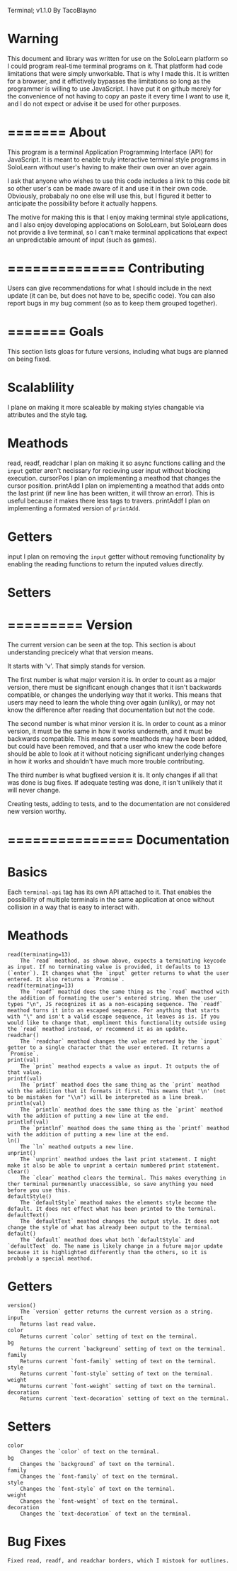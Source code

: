 Terminal;
	v1.1.0
	By TacoBlayno

# Warning
This document and library was written for use on the SoloLearn platform so I could program real-time terminal programs on it. That platform had code limitations that were simply unworkable. That is why I made this. It is written for a browser, and it effictively bypasses the limitations so long as the programmer is willing to use JavaScript. I have put it on github merely for the convenience of not having to copy an paste it every time I want to use it, and I do not expect or advise it be used for other purposes.

=======
 About
=======
This program is a terminal Application Programming Interface (API) for JavaScript. It is meant to enable truly interactive terminal style programs in SoloLearn without user's having to make their own over an over again.

I ask that anyone who wishes to use this code includes a link to this code bit so other user's can be made aware of it and use it in their own code. Obviously, probabaly no one else will use this, but I figured it better to anticipate the possibility before it actually happens.

The motive for making this is that I enjoy making terminal style applications, and I also enjoy developing applocations on SoloLearn, but SoloLearn does not provide a live terminal, so I can't make terminal applications that expect an unpredictable amount of input (such as games).

==============
 Contributing
==============
Users can give recommendations for what I should include in the next update (it can be, but does not have to be, specific code). You can also report bugs in my bug comment (so as to keep them grouped together).

=======
 Goals
=======
This section lists gloas for future versions, including what bugs are planned on being fixed.

 Scalablility
==============
I plane on making it more scaleable by making styles changable via attributes and the style tag.

 Meathods
==========
read, readf, readchar
	I plan on making it so async functions calling and the `input` getter aren't necissary for recieving user input without blocking execution.
cursorPos
	I plan on implementing a meathod that changes the cursor position.
printAdd
	I plan on implementing a meathod that adds onto the last print (if new line has been written, it will throw an error). This is useful because it makes there less tags to travers.
printAddf
	I plan on implementing a formated version of `printAdd`.

 Getters
=========
input
	I plan on removing the `input` getter without removing functionality by enabling the reading functions to return the inputed values directly.

 Setters
=========

=========
 Version
=========
The current version can be seen at the top. This section is about understanding precicely what that version means.

It starts with 'v'. That simply stands for version.

The first number is what major version it is. In order to count as a major version, there must be significant enough changes that it isn't backwards compatible, or changes the underlying way that it works. This means that users may need to learn the whole thing over again (unliky), or may not know the difference after reading that documentation but not the code.

The second number is what minor version it is. In order to count as a minor version, it must be the same in how it works underneth, and it must be backwards compatible. This means some meathods may have been added, but could have been removed, and that a user who knew the code before should be able to look at it without noticing significant underlying changes in how it works and shouldn't have much more trouble contributing.

The third number is what bugfixed version it is. It only changes if all that was done is bug fixes. If adequate testing was done, it isn't unlikely that it will never change.

Creating tests, adding to tests,  and to the documentation are not considered new version worthy.

===============
 Documentation
===============

 Basics
========
Each `terminal-api` tag has its own API attached to it. That enables the possibility of multiple terminals in the same application at once without collision in a way that is easy to interact with.

 Meathods
==========
	read(terminating=13)
		The `read` meathod, as shown above, expects a terminating keycode as input. If no terminating value is provided, it defaults to 13 (`enter`). It changes what the `input` getter returns to what the user entered. It also returns a `Promise`.
	readf(terminating=13)
		The `readf` meathid does the same thing as the `read` mwathod with the addition of formating the user's entered string. When the user types "\n", JS recognizes it as a non-escaping sequence. The `readf` meathod turns it into an escaped sequence. For anything that starts with "\" and isn't a valid escape sequence, it leaves as is. If you would like to change that, empliment this functionality outside using the `read` meathod instead, or recommend it as an update.
	readchar()
		The `readchar` meathod changes the value returned by the `input` getter to a single character that the user entered. It returns a `Promise`.
	print(val)
		The `print` meathod expects a value as input. It outputs the of that value.
	printf(val)
		The `printf` meathod does the same thing as the `print` meathod with the addition that it formats it first. This means that '\n' (not to be mistaken for "\\n") will be interpreted as a line break.
	println(val)
		The `println` meathod does the same thing as the `print` meathod with the addition of putting a new line at the end.
	printlnf(val)
		The `printlnf` meathod does the same thing as the `printf` meathod with the addition of putting a new line at the end.
	ln()
		The `ln` meathod outputs a new line.
	unprint()
		The `unprint` meathod undoes the last print statement. I might make it also be able to unprint a certain numbered print statement.
	clear()
		The `clear` meathod clears the terminal. This makes everything in ther terminal purmenantly unaccessible, so save anything you need before you use this.
	defaultStyle()
		The `defaultStyle` meathod makes the elements style become the default. It does not effect what has been printed to the terminal.
	defaultText()
		The `defaultText` meathod changes the output style. It does not change the style of what has already been output to the terminal.
	default()
		The `default` meathod does what both `defaultStyle` and `defaultText` do. The name is likely change in a future major update because it is highlighted differently than the others, so it is probably a special meathod.
	
 Getters
=========
	version()
		The `version` getter returns the current version as a string.
	input
		Returns last read value.
	color
		Returns current `color` setting of text on the terminal.
	bg
		Returns the current `background` setting of text on the terminal.
	family
		Returns current `font-family` setting of text on the terminal.
	style
		Returns current `font-style` setting of text on the terminal.
	weight
		Returns current `font-weight` setting of text on the terminal.
	decoration
		Returns current `text-decoration` setting of text on the terminal.
	
 Setters
=========
	color
		Changes the `color` of text on the terminal.
	bg
		Changes the `background` of text on the terminal.
	family
		Changes the `font-family` of text on the terminal.
	style
		Changes the `font-style` of text on the terminal.
	weight
		Changes the `font-weight` of text on the terminal.
	decoration
		Changes the `text-decoration` of text on the terminal.

 Bug Fixes
===========
	Fixed read, readf, and readchar borders, which I mistook for outlines.
